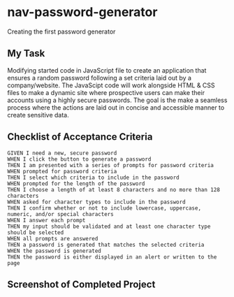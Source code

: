# nav-password-generator
Creating the first password generator 

## My Task 
Modifying started code in JavaScript file to create an application that ensures a random password following a set criteria laid out by a company/website. The JavaScipt code will work alongside HTML & CSS files to make a dynamic site where prospective users can make their accounts using a highly secure passwords. The goal is the make a seamless process where the actions are laid out in concise and accessible manner to create sensitive data.

## Checklist of Acceptance Criteria 

```
GIVEN I need a new, secure password
WHEN I click the button to generate a password
THEN I am presented with a series of prompts for password criteria
WHEN prompted for password criteria
THEN I select which criteria to include in the password
WHEN prompted for the length of the password
THEN I choose a length of at least 8 characters and no more than 128 characters
WHEN asked for character types to include in the password
THEN I confirm whether or not to include lowercase, uppercase, numeric, and/or special characters
WHEN I answer each prompt
THEN my input should be validated and at least one character type should be selected
WHEN all prompts are answered
THEN a password is generated that matches the selected criteria
WHEN the password is generated
THEN the password is either displayed in an alert or written to the page
```

## Screenshot of Completed Project 

